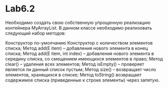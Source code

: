 # Lab6.2
Необходимо создать свою собственную упрощенную реализацию контейнера MyArrayList. В данном классе необходимо реализовать следующий набор методов:

Конструктор по-умолчанию
Конструктор с количеством элементов списка;
Метод add(E item) – добавления нового элемента в конец списка;
Метод add(E item, int index) – добавления нового элемента в середину списка, со смещением имеющихся элементов в право; 
Метод clear() – удаления всех элементов;
Метод isEmpty() – проверяет является ли данный список пустым;
Метод size() – возвращает число элементов, хранящихся в списке;
Метод toString() возвращает содержимое списка (приведенные к строке элементы) через запятую.

